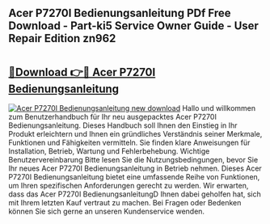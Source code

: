 ## Acer P7270I Bedienungsanleitung PDf Free Download - Part-ki5 Service Owner Guide - User Repair Edition zn962

# <h2><a href="http://df0pe54.blite.top/?on=Acer+P7270I+Bedienungsanleitung">🔗Download 👉🔴 Acer P7270I Bedienungsanleitung</a></h2>

[![Acer P7270I Bedienungsanleitung new download](https://i.imgur.com/lujVjoI.png)](http://df0pe54.blite.top/?on=Acer+P7270I+Bedienungsanleitung)
Hallo und willkommen zum Benutzerhandbuch für Ihr neu ausgepacktes Acer P7270I Bedienungsanleitung. Dieses Handbuch soll Ihnen den Einstieg in Ihr Produkt erleichtern und Ihnen ein gründliches Verständnis seiner Merkmale, Funktionen und Fähigkeiten vermitteln. Sie finden klare Anweisungen für Installation, Betrieb, Wartung und Fehlerbehebung. Wichtige Benutzervereinbarung Bitte lesen Sie die Nutzungsbedingungen, bevor Sie Ihr neues Acer P7270I Bedienungsanleitung in Betrieb nehmen. Dieses Acer P7270I Bedienungsanleitung bietet eine umfassende Reihe von Funktionen, um Ihren spezifischen Anforderungen gerecht zu werden. Wir erwarten, dass das Acer P7270I BedienungsanleitungD Ihnen dabei geholfen hat, sich mit Ihrem letzten Kauf vertraut zu machen. Bei Fragen oder Bedenken können Sie sich gerne an unseren Kundenservice wenden.
